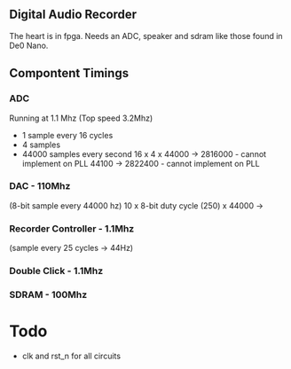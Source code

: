 ## Digital Audio Recorder

The heart is in fpga. Needs an ADC, speaker and sdram like those found in 
De0 Nano. 

## Compontent Timings

### ADC
Running at 1.1 Mhz
(Top speed 3.2Mhz)

 - 1 sample every 16 cycles
 - 4 samples
 - 44000 samples every second
    16 x 4 x 44000 -> 2816000  - cannot implement on PLL
             44100 -> 2822400  - cannot implement on PLL 



### DAC - 110Mhz
 (8-bit sample every 44000 hz)
 10 x 8-bit duty cycle (250) x 44000 -> 
   
### Recorder Controller - 1.1Mhz
 (sample every 25 cycles -> 44Hz)

### Double Click        - 1.1Mhz

### SDRAM                - 100Mhz

# Todo
 - clk and rst_n for all circuits
